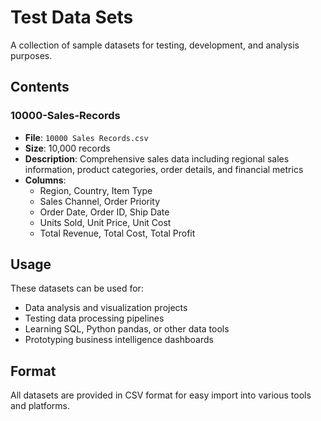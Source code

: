 # Test Data Sets

A collection of sample datasets for testing, development, and analysis purposes.

## Contents

### 10000-Sales-Records
- **File**: `10000 Sales Records.csv`
- **Size**: 10,000 records
- **Description**: Comprehensive sales data including regional sales information, product categories, order details, and financial metrics
- **Columns**: 
  - Region, Country, Item Type
  - Sales Channel, Order Priority
  - Order Date, Order ID, Ship Date
  - Units Sold, Unit Price, Unit Cost
  - Total Revenue, Total Cost, Total Profit

## Usage

These datasets can be used for:
- Data analysis and visualization projects
- Testing data processing pipelines
- Learning SQL, Python pandas, or other data tools
- Prototyping business intelligence dashboards

## Format

All datasets are provided in CSV format for easy import into various tools and platforms.
